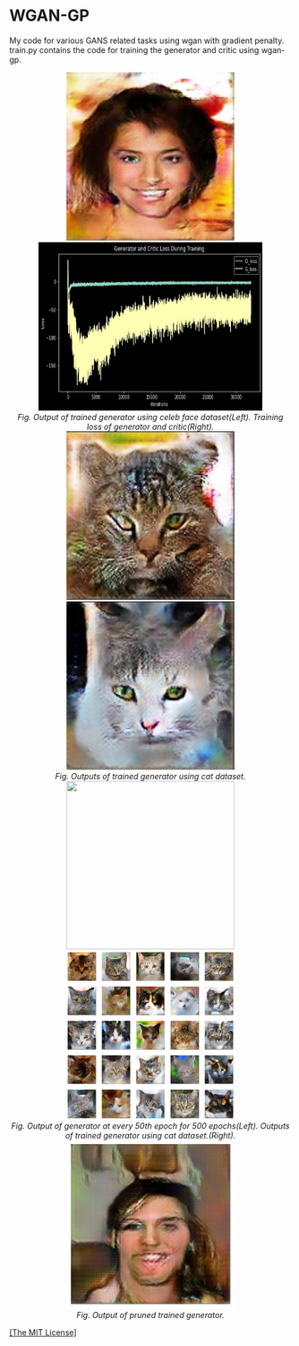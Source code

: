<h1>WGAN-GP</h1>
<p>My code for various GANS related tasks using wgan with gradient penalty. train.py contains the code for training the generator and critic using wgan-gp.</p>

<p align="center">
    <img width="300" height="300" src="https://github.com/AgamChopra/WGAN-GP/blob/main/img/Gen_temp.jpg">
    <img width="400" height="300"src="https://github.com/AgamChopra/WGAN-GP/blob/main/img/training_loss.jpeg">
    <br><i>Fig. Output of trained generator using celeb face dataset(Left). Training loss of generator and critic(Right).</i><br>
    <img width="300" height="300" src="https://github.com/AgamChopra/WGAN-GP/blob/main/img/Screenshot%202022-06-02%20183952.jpg">
    <img width="300" height="300"src="https://github.com/AgamChopra/WGAN-GP/blob/main/img/Screenshot%202022-06-02%20184129.jpg">
    <br><i>Fig. Outputs of trained generator using cat dataset.</i><br>
    <img width="300" height="300" src="https://github.com/AgamChopra/WGAN-GP/blob/main/img/cat_movie_quick.gif">
    <img width="300" height="300"src="https://github.com/AgamChopra/WGAN-GP/blob/main/img/Figure%202022-06-02%20182811%20(15).png">
    <br><i>Fig. Output of generator at every 50th epoch for 500 epochs(Left). Outputs of trained generator using cat dataset.(Right).</i><br>
    <img width="300" height="300"src="https://github.com/AgamChopra/WGAN-GP/blob/main/img/pruned_1by4_output_sample.png">
    <br><i>Fig. Output of pruned trained generator.</i><br>
</p>

<p><a href="https://raw.githubusercontent.com/AgamChopra/WGAN-GP/main/LICENSE" target="blank">[The MIT License]</a></p>
